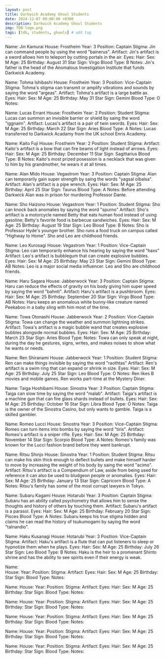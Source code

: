 ```yaml
---
layout: post
title: Darkwick Academy Ghoul Students
date: 2024-12-07 00:00:00 +0300
description: Darkwick Academy Ghoul Students
img: TDB-logo.png 
tags: [tdb, students, ghouls] # add tag
---
```


Name: Jin Kamurai
House: Frostheim
Year: 3
Position: Captain
Stigma: Jin can command people by using the word "bainerus".
Artifact: Jin's artifact is a sword allows him to teleport by cutting portals in the air.
Eyes: 
Hair: 
Sex: M
Age: 25
Birthday: August 31
Star Sign: Virgo
Blood Type: B
Notes: Jin's father is the head of the Anomalous Investigation Institute that funds Darkwick Academy.

Name: Tohma Ishibashi
House: Frostheim
Year: 3
Position: Vice-Captain 
Stigma: Tohma's stigma can transmit or amplify vibrations and sounds by saying the word "argeas".
Artifact: Tohma's artifact is a large battle ax.
Eyes: 
Hair: 
Sex: M
Age: 25
Birthday: May 31
Star Sign: Gemini
Blood Type: O
Notes: 

Name: Lucas Errant
House: Frostheim
Year: 2
Position: Student
Stigma: Lucas can summon an invisible barrier or shield by saing the word "iggnaim".
Artifact: Lucas's artifact is a pair of twin swords.
Eyes: 
Hair: 
Sex: M
Age: 25
Birthday: March 22
Star Sign: Aries
Blood Type: A
Notes: Lucas transferred to Darkwick Acadamy from the UK school Enris Academy.

Name: Kaito Fuji
House: Frostheim
Year: 2
Position: Student
Stigma: 
Artifact: Kaito's artifact is a bow that can fire beams of light instead of arrows.
Eyes: 
Hair: 
Sex: M
Age: 25
Birthday: December 11
Star Sign: Sagittarius
Blood Type: B
Notes: Kaito's most prized posession is a necklack that was given to him by his grandmother, he wears it at all times.

Name: Alan Mido
House: Vegastrom
Year: 3
Position: Captain
Stigma: Alan can temporarily gain super strength by saing the words "yagsal olbalsa".
Artifact: Alan's artifact is a pipe wrench.
Eyes: 
Hair: 
Sex: M
Age: 25
Birthday: April 25
Star Sign: Taurus
Blood Type: A
Notes: Before attending Darkwick Alan was in prison for murdering Professor Dante.

Name: Sho Haizono 
House: Vegastrom
Year: 1
Position: Student
Stigma: Sho can knock back anomalies by saying the word "spurno"
Artifact: Sho's artifact is a motorcycle named Betty that eats human food instead of using gasoline; Betty's favorite food is barbecue sandwiches.
Eyes: 
Hair: 
Sex: M
Age: 25
Birthday: August 19
Star Sign: Leo
Blood Type: B
Notes: Sho is Professor Hyde's younger brother. Sho runs a food truck on campus called "Highway to Home". Sho and Leo are childhood friends.

Name: Leo Kurosagi
House: Vegastrom
Year: 1
Position: Vice-Captain 
Stigma: Leo can temporarily enhance his hearing by saying the word "haxs"
Artifact: Leo's artifact is bubblegum that can create explosive bubbles.
Eyes: 
Hair: 
Sex: M
Age: 25
Birthday: May 23
Star Sign: Gemini
Blood Type: AB
Notes: Leo is a major social media influencer. Leo and Sho are childhood friends.

Name:  Haru Sagara
House: Jabberwock
Year: 3
Position: Captain 
Stigma: Haru can reduce the effects of gravity on his body giving him super speed by saying the word "bahnti".
Artifact: Haru's artifact is a pushbroom.
Eyes: 
Hair: 
Sex: M
Age: 25
Birthday: September 20
Star Sign: Virgo
Blood Type: AB
Notes: Haru keeps an anomalous white bunny-like creature named Peekaboo in a baby sling with him most of the time.

Name: Towa Otonashi
House: Jabberwock
Year: 2
Position: Vice-Captain 
Stigma: Towa can change the weather and summon lightning strikes.
Artifact: Towa's artifact is a magic bubble wand that creates explosive bubbles alongside normal bubbles.
Eyes: 
Hair: 
Sex: M
Age: 25
Birthday: March 23
Star Sign: Aries
Blood Type: 
Notes: Towa can only speak at night, during the day he gestures, signs, writes, and makes noises to show what he wants or needs.

Name: Ren Shiranami
House: Jabberwock
Year: 1
Position: Student
Stigma: Ren can make things invisible by saying the word "raothtas"
Artifact: Ren's artifact is a swim ring that can expand or shrink in size.
Eyes: 
Hair: 
Sex: M
Age: 25
Birthday: July 25
Star Sign: Leo
Blood Type: O
Notes: Ren likes B movies and mobile games. Ren works part-time at the Mystery Diner.

Name: Taiga Hoshibami
House: Sinostra
Year: 3
Position: Captain
Stigma: Taiga can slow time by saying the word "malab".
Artifact: Taiga's artifact is a machine gun that can fire glass shards instead of bullets.
Eyes: 
Hair: 
Sex: M
Age: 25
Birthday: October 16
Star Sign: Libra
Blood Type: O
Notes: Taiga is the owner of the Sinostra Casino, but only wants to gamble. Taiga is a skilled gambler.

Name: Romeo Lucci
House: Sinostra
Year: 3
Position: Vice-Captain
Stigma: Romeo can turn items into bombs by saying the word "tiris".
Artifact: Romeo's artifact is a sniper rifle.
Eyes: 
Hair: 
Sex: M
Age: 25
Birthday: November 14
Star Sign: Scorpio
Blood Type: A
Notes: Romeo's family was known for the Lucci fashion brand before they went bankrupt. 

Name: Ritsu Shinjo
House: Sinostra 
Year: 1
Position: Student
Stigma: Ritsu can make his skin thick enough to deflect bullets and make himself harder to move by increasing the weight of his body by saing the word "acimo".
Artifact: Ritsu's artifact is a Compendium of Law, aside from being used for reference it can also be used to bludgeon people or anomalies. 
Eyes: 
Hair: 
Sex: M
Age: 25
Birthday: January 13
Star Sign: Capricorn
Blood Type: A
Notes: Ritsu's family has some of the most corrupt lawyers in Tokyo.

Name: Subaru Kagami
House: Hotarubi
Year: 3
Position: Captain
Stigma: Subaru has an ability called psychometry that allows him to sense the thoughts and history of others by touching them.
Artifact: Subaru's artifact is a parasol.
Eyes: 
Hair: 
Sex: M
Age: 25
Birthday: February 20
Star Sign: Pisces
Blood Type: A
Notes: Subaru keeps his true stigma hidden and claims he can read the history of tsukumogami by saying the word "talnandio".

Name: Haku Kusanagi
House: Hotarubi
Year: 3
Position: Vice-Captain
Stigma: 
Artifact: Haku's artifact is a flute that can put listeners to sleep or hypnotize them when he plays.
Eyes: 
Hair: 
Sex: M
Age: 25
Birthday: July 26
Star Sign: Leo
Blood Type: B
Notes: Haku is the heir to a promenant Shinto shrine and has the ability to see spirits even if their energy is weak.

Name:  
House: 
Year: 
Position: 
Stigma: 
Artifact: 
Eyes: 
Hair: 
Sex: M
Age: 25
Birthday: 
Star Sign: 
Blood Type: 
Notes: 

Name: 
House: 
Year: 
Position: 
Stigma: 
Artifact: 
Eyes: 
Hair: 
Sex: M
Age: 25
Birthday: 
Star Sign: 
Blood Type: 
Notes: 

Name: 
House: 
Year: 
Position: 
Stigma: 
Artifact: 
Eyes: 
Hair: 
Sex: M
Age: 25
Birthday: 
Star Sign: 
Blood Type: 
Notes: 

Name: 
House: 
Year: 
Position: 
Stigma: 
Artifact: 
Eyes: 
Hair: 
Sex: M
Age: 25
Birthday: 
Star Sign: 
Blood Type: 
Notes: 

Name: 
House: 
Year: 
Position: 
Stigma: 
Artifact: 
Eyes: 
Hair: 
Sex: M
Age: 25
Birthday: 
Star Sign: 
Blood Type: 
Notes: 

Name: 
House: 
Year: 
Position: 
Stigma: 
Artifact: 
Eyes: 
Hair: 
Sex: M
Age: 25
Birthday: 
Star Sign: 
Blood Type: 
Notes: 